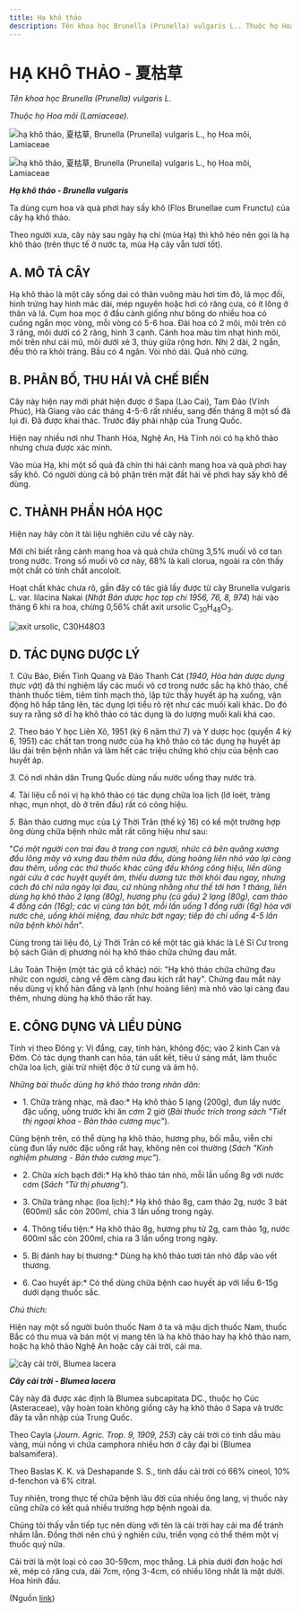 ```yaml
---
title: Hạ khô thảo
description: Tên khoa học Brunella (Prunella) vulgaris L.. Thuộc họ Hoa môi (Lamiaceae). Ta dùng cụm hoa và quả phơi hay sấy khô (Flos Brunellae cum Frunctu) của cây hạ khô thảo. Theo người xưa, cây này sau ngày hạ chí (mùa Hạ) thì khô héo nên gọi là hạ khô thảo (trên thực tế ở nước ta, mùa Hạ cây vẫn tươi tốt).
---
```

# HẠ KHÔ THẢO - 夏枯草

*Tên khoa học Brunella (Prunella) vulgaris L.*

*Thuộc họ Hoa môi (Lamiaceae).*

![hạ khô thảo, 夏枯草, Brunella \(Prunella\) vulgaris L., họ Hoa môi, Lamiaceae](/imgs/do-tat-loi/ctvvtvn/ha-kho-thao.jpg)

![hạ khô thảo, 夏枯草, Brunella \(Prunella\) vulgaris L., họ Hoa môi, Lamiaceae](/imgs/do-tat-loi/ctvvtvn/ha-kho-thao-2.jpg)

***Hạ khô thảo - Brunella vulgaris***

Ta dùng cụm hoa và quả phơi hay sấy khô (Flos Brunellae cum Frunctu) của cây hạ khô thảo.

Theo người xưa, cây này sau ngày hạ chí (mùa Hạ) thì khô héo nên gọi là hạ khô thảo (trên thực tế ở nước ta, mùa Hạ cây vẫn tươi tốt).

## A. MÔ TẢ CÂY

Hạ khô thảo là một cây sống dai có thân vuông màu hơi tím đỏ, lá mọc đối, hình trứng hay hình mác dài, mép nguyên hoặc hơi có răng cưa, có ít lông ở thân và lá. Cụm hoa mọc ở đầu cành giống như bông do nhiều hoa có cuống ngắn mọc vòng, mỗi vòng có 5-6 hoa. Đài hoa có 2 môi, môi trên có 3 răng, môi dưới có 2 răng, hình 3 cạnh. Cánh hoa màu tím nhạt hình môi, môi trên như cái mũ, môi dưới xẻ 3, thùy giữa rộng hơn. Nhị 2 dài, 2 ngắn, đều thò ra khỏi tràng. Bầu có 4 ngăn. Vòi nhỏ dài. Quả nhỏ cứng.

## B. PHÂN BỐ, THU HÁI VÀ CHẾ BIẾN

Cây này hiện nay mới phát hiện được ở Sapa (Lào Cai), Tam Đảo (Vĩnh Phúc), Hà Giang vào các tháng 4-5-6 rất nhiều, sang đến tháng 8 một số đã lụi đi. Đã được khai thác. Trước đây phải nhập của Trung Quốc.

Hiện nay nhiều nơi như Thanh Hóa, Nghệ An, Hà Tĩnh nói có hạ khô thảo nhưng chưa được xác minh.

Vào mùa Hạ, khi một số quả đã chín thì hái cành mang hoa và quả phơi hay sấy khô. Có người dùng cả bộ phận trên mặt đất hái về phơi hay sấy khô để dùng.

## C. THÀNH PHẦN HÓA HỌC

Hiện nay hãy còn ít tài liệu nghiên cứu về cây này.

Mới chỉ biết rằng cành mang hoa và quả chứa chừng 3,5% muối vô cơ tan trong nước. Trong số muối vô cơ này, 68% là kali clorua, ngoài ra còn thấy một chất có tính chất ancoloit.

Hoạt chất khác chưa rõ, gần đây có tác giả lấy được từ cây Brunella vulgaris L. var. lilacina Nakai (*Nhật Bản dược học tạp chí 1956, 76, 8, 974*) hái vào tháng 6 khi ra hoa, chừng 0,56% chất axit ursolic C<sub>30</sub>H<sub>48</sub>O<sub>3</sub>.

![axit ursolic, C30H48O3](/imgs/do-tat-loi/ctvvtvn/ha-kho-thao-3.jpg)

## D. TÁC DỤNG DƯỢC LÝ

*1.* Cửu Bảo, Điền Tình Quang và Đảo Thanh Cát (*1940, Hòa hán dược dụng thực vật*) đã thí nghiệm lấy các muối vô cơ trong nước sắc hạ khô thảo, chế thành thuốc tiêm, tiêm tĩnh mạch thỏ, lập tức thấy huyết áp hạ xuống, vận động hô hấp tăng lên, tác dụng lợi tiểu rõ rệt như các muối kali khác. Do đó suy ra rằng sở dĩ hạ khô thảo có tác dụng là do lượng muối kali khá cao.

*2.* Theo báo Y học Liên Xô, 1951 (kỳ 6 năm thứ 7) và Y dược học (quyển 4 kỳ 6, 1951) các chất tan trong nước của hạ khô thảo có tác dụng hạ huyết áp lâu dài trên bệnh nhân và làm hết các triệu chứng khó chịu của bệnh cao huyết áp.

*3.* Có nơi nhân dân Trung Quốc dùng nấu nước uống thay nước trà.

*4.* Tài liệu cổ nói vị hạ khô thảo có tác dụng chữa loa lịch (lở loét, tràng nhạc, mụn nhọt, dò ở trên đầu) rất có công hiệu.

*5.* Bản thảo cương mục của Lý Thời Trân (thế kỷ 16) có kể một trường hợp ông dùng chữa bệnh nhức mắt rất công hiệu như sau:

"*Có một người con trai đau ở trong con ngươi, nhức cả bên quãng xương đầu lông mày và xưng đau thêm nửa đầu, dùng hoàng liên nhỏ vào lại càng đau thêm, uống các thứ thuốc khác cũng đều không công hiệu, liền dùng ngải cứu ở các huyệt quyết âm, thiếu dương tức thời khỏi đau ngay, nhưng cách đó chỉ nửa ngày lại đau, cứ nhùng nhằng như thế tới hơn 1 tháng, liền dùng hạ khô thảo 2 lạng (80g), hương phụ (củ gấu) 2 lạng (80g), cam thảo 4 đồng cân (16g); các vị cùng tán bột, mỗi lần uống 1 đồng rưỡi (6g) hòa với nước chè, uống khỏi miệng, đau nhức bớt ngay; tiếp đó chỉ uống 4-5 lần nữa bệnh khỏi hẳn*".

Cùng trong tài liệu đó, Lý Thời Trân có kể một tác giả khác là Lê Sĩ Cư trong bộ sách Giản dị phương nói hạ khô thảo chữa chứng đau mắt.

Lâu Toàn Thiện (một tác giả cổ khác) nói: "Hạ khô thảo chữa chứng đau nhức con ngươi, càng về đêm càng đau kịch rất hay". Chứng đau mắt này nếu dùng vị khổ hàn đắng và lạnh (như hoàng liên) mà nhỏ vào lại càng đau thêm, nhưng dùng hạ khô thảo rất hay.

## E. CÔNG DỤNG VÀ LIỀU DÙNG

Tính vị theo Đông y: Vị đắng, cay, tính hàn, không độc; vào 2 kinh Can và Đởm. Có tác dụng thanh can hỏa, tán uất kết, tiêu ứ sáng mắt, làm thuốc chữa loa lịch, giải trừ nhiệt độc ở tử cung và âm hộ.

*Những bài thuốc dùng hạ khô thảo trong nhân dân:*

* 1\. Chữa tràng nhạc, mã đao:* Hạ khô thảo 5 lạng (200g), đun lấy nước đặc uống, uống trước khi ăn cơm 2 giờ (*Bài thuốc trích trong sách "Tiết thị ngoại khoa - Bản thảo cương mục"*).

Cũng bệnh trên, có thể dùng hạ khô thảo, hương phụ, bối mẫu, viễn chí cùng đun lấy nước đặc uống rất hay, không nên coi thường (*Sách "Kinh nghiệm phương - Bản thảo cương mục"*).

* 2\. Chữa xích bạch đới:* Hạ khô thảo tán nhỏ, mỗi lần uống 8g với nước cơm (*Sách "Từ thị phương"*).

* 3\. Chữa tràng nhạc (loa lịch):* Hạ khô thảo 8g, cam thảo 2g, nước 3 bát (600ml) sắc còn 200ml, chia 3 lần uống trong ngày.

* 4\. Thông tiểu tiện:* Hạ khô thảo 8g, hương phụ tử 2g, cam thảo 1g, nước 600ml sắc còn 200ml, chia ra 3 lần uống trong ngày.

* 5\. Bị đánh hay bị thương:* Dùng hạ khô thảo tươi tán nhỏ đắp vào vết thương.

* 6\. Cao huyết áp:* Có thể dùng chữa bệnh cao huyết áp với liều 6-15g dưới dạng thuốc sắc.

*Chú thích:*

Hiện nay một số người buôn thuốc Nam ở ta và mậu dịch thuốc Nam, thuốc Bắc có thu mua và bán một vị mang tên là hạ khô thảo hay hạ khô thảo nam, hoặc hạ khô thảo Nghệ An hoặc cây cải trời, cải ma.

![cây cải trời, Blumea lacera](/imgs/do-tat-loi/ctvvtvn/ha-kho-thao-4.jpg)

***Cây cải trời - Blumea lacera***

Cây này đã được xác định là Blumea subcapitata DC., thuộc họ Cúc (Asteraceae), vậy hoàn toàn không giống cây hạ khô thảo ở Sapa và trước đây ta vẫn nhập của Trung Quốc.

Theo Cayla (*Journ. Agric. Trop. 9, 1909, 253*) cây cải trời có tinh dầu màu vàng, mùi nồng vì chứa camphora nhiều hơn ở cây đại bi (Blumea balsamifera).

Theo Baslas K. K. và Deshapande S. S., tinh dầu cải trời có 66% cineol, 10% d-fenchon và 6% citral.

Tuy nhiên, trong thực tế chữa bệnh lâu đời của nhiều ông lang, vị thuốc này cũng chữa có kết quả nhiều trường hợp bệnh ngoài da.

Chúng tôi thấy vẫn tiếp tục nên dùng với tên là cải trời hay cải ma để tránh nhầm lẫn. Đồng thời nên chú ý nghiên cứu, triển vọng có thể thêm một vị thuốc quý nữa.

Cải trời là một loại cỏ cao 30-59cm, mọc thẳng. Lá phía dưới đơn hoặc hơi xẻ, mép có răng cưa, dài 7cm, rộng 3-4cm, có nhiều lông nhất là mặt dưới. Hoa hình đầu.

(Nguồn <a href="http://www.thuocvuonnha.com/nhung-cay-thuoc-va-vi-thuoc-viet-nam/ket-qua-tra-cuu/ha-kho-thao" target="_blank">link</a>)
